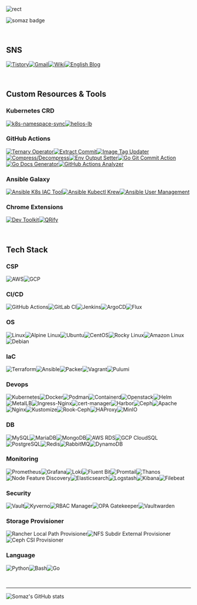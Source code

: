 ![rect](https://capsule-render.vercel.app/api?type=rect&color=gradient&text=%20%20Somaz%20%20&fontAlign=30&fontSize=30&textBg=true&desc=Devops%20%20Engineer%20&descAlign=60&descAlignY=50)


![somaz badge](https://img.shields.io/badge/somaz-DevOps%20Engineer-blue)

<br/>

##  SNS  
[![Tistory](https://img.shields.io/badge/Tistory-%23FF0000?style=for-the-badge&logo=tistory&logoColor=white)](https://somaz.tistory.com)[![Gmail](https://img.shields.io/badge/Gmail-%230D58A6?style=for-the-badge&logo=gmail&logoColor=white)](mailto:genius5711@gmail.com)[![Wiki](https://img.shields.io/badge/Wiki-%23181717?style=for-the-badge&logo=github&logoColor=white)](https://github.com/somaz94/DevOps-Engineer/wiki)[![English Blog](https://img.shields.io/badge/English%20Blog-%23000000?style=for-the-badge&logo=githubpages&logoColor=white)](https://somaz94.github.io)

<br/>

## Custom Resources & Tools

### Kubernetes CRD
[![k8s-namespace-sync](https://img.shields.io/github/v/tag/somaz94/k8s-namespace-sync?label=k8s-namespace-sync&logo=kubernetes&logoColor=white)](https://github.com/somaz94/k8s-namespace-sync)[![helios-lb](https://img.shields.io/github/v/tag/somaz94/helios-lb?label=helios-lb&logo=kubernetes&logoColor=white)](https://github.com/somaz94/helios-lb)

### GitHub Actions
[![Ternary Operator](https://img.shields.io/badge/GitHub_Actions-Ternary_Operator-2088FF?style=flat-square&logo=github-actions&logoColor=white)](https://github.com/marketplace/actions/ternary-operator-action)[![Extract Commit](https://img.shields.io/badge/GitHub_Actions-Extract_Commit-2088FF?style=flat-square&logo=github-actions&logoColor=white)](https://github.com/marketplace/actions/extract-commit-action)[![Image Tag Updater](https://img.shields.io/badge/GitHub_Actions-Image_Tag_Updater-2088FF?style=flat-square&logo=github-actions&logoColor=white)](https://github.com/marketplace/actions/image-tag-updater)[![Compress/Decompress](https://img.shields.io/badge/GitHub_Actions-Compress_Decompress-2088FF?style=flat-square&logo=github-actions&logoColor=white)](https://github.com/marketplace/actions/compress-decompress)[![Env Output Setter](https://img.shields.io/badge/GitHub_Actions-Env_Output_Setter-2088FF?style=flat-square&logo=github-actions&logoColor=white)](https://github.com/somaz94/env-output-setter)[![Go Git Commit Action](https://img.shields.io/badge/GitHub_Actions-Go%20Git%20Commit%20Action-blue?logo=github)](https://github.com/marketplace/actions/go-git-commit-action)[![Go Docs Generator
](https://img.shields.io/badge/GitHub_Actions-Go%20Docs%20Generator%20Action-blue?logo=github)](https://github.com/marketplace/actions/go-docs-generator)[![GitHub Actions Analyzer](https://img.shields.io/badge/GitHub_Actions-GitHub_Actions_Analyzer-2088FF?style=flat-square&logo=github-actions&logoColor=white)](https://github.com/marketplace/actions/github-actions-analyzer)

### Ansible Galaxy
[![Ansible K8s IAC Tool](https://img.shields.io/badge/Ansible_Galaxy-K8s_IAC_Tool-EE0000?style=flat-square&logo=ansible&logoColor=white)](https://galaxy.ansible.com/ui/repo/published/somaz94/ansible_k8s_iac_tool/)[![Ansible Kubectl Krew](https://img.shields.io/badge/Ansible_Galaxy-Kubectl_Krew-EE0000?style=flat-square&logo=ansible&logoColor=white)](https://galaxy.ansible.com/ui/standalone/roles/somaz94/ansible_kubectl_krew/)[![Ansible User Management](https://img.shields.io/badge/Ansible_Galaxy-User_Management-EE0000?style=flat-square&logo=ansible&logoColor=white)](https://galaxy.ansible.com/ui/standalone/roles/somaz94/ansible_user_management/)

### Chrome Extensions
[![Dev Toolkit](https://img.shields.io/badge/Chrome_Extension-Dev_Toolkit-2ea44f?style=flat-square&logo=google-chrome&logoColor=white)](https://chromewebstore.google.com/detail/dev-toolkit/docgjoppdhbahapgbemfadlkgchnmecc)[![QRify](https://img.shields.io/badge/Chrome_Extension-QRify-2ea44f?style=flat-square&logo=google-chrome&logoColor=white)](https://chromewebstore.google.com/detail/qrify/lkencifnlcbcfjdpkooejabmgkmdgpee)

<br/>

## Tech Stack

### CSP
![AWS](https://img.shields.io/badge/-AWS-232F3E?style=flat-square&logo=amazon-aws&logoColor=white)![GCP](https://img.shields.io/badge/-GCP-4285F4?style=flat-square&logo=google-cloud&logoColor=white) 

### CI/CD
![GitHub Actions](https://img.shields.io/badge/-GitHub_Actions-2088FF?style=flat-square&logo=github-actions&logoColor=white)![GitLab CI](https://img.shields.io/badge/-GitLab_CI-FCA121?style=flat-square&logo=gitlab&logoColor=white)![Jenkins](https://img.shields.io/badge/-Jenkins-D24939?style=flat-square&logo=jenkins&logoColor=white)![ArgoCD](https://img.shields.io/badge/-ArgoCD-0D658D?style=flat-square&logo=argocd&logoColor=white)![Flux](https://img.shields.io/badge/-Flux-10B57E?style=flat-square&logo=flux&logoColor=white)

### OS
![Linux](https://img.shields.io/badge/-Linux-FCC624?style=flat-square&logo=linux&logoColor=white)![Alpine Linux](https://img.shields.io/badge/-Alpine_Linux-0D597F?style=flat-square&logo=alpine-linux&logoColor=white)![Ubuntu](https://img.shields.io/badge/-Ubuntu-E95420?style=flat-square&logo=ubuntu&logoColor=white)![CentOS](https://img.shields.io/badge/-CentOS-262577?style=flat-square&logo=centos&logoColor=white)![Rocky Linux](https://img.shields.io/badge/-RockyLinux-6096BA?style=flat-square&logo=rockylinux&logoColor=white)![Amazon Linux](https://img.shields.io/badge/-Amazon_Linux-232F3E?style=flat-square&logo=amazon-aws&logoColor=white)![Debian](https://img.shields.io/badge/-Debian-A81D33?style=flat-square&logo=debian&logoColor=white)

### IaC
![Terraform](https://img.shields.io/badge/-Terraform-623CE4?style=flat-square&logo=terraform&logoColor=white)![Ansible](https://img.shields.io/badge/-Ansible-EE0000?style=flat-square&logo=ansible&logoColor=white)![Packer](https://img.shields.io/badge/-Packer-1A4263?style=flat-square&logo=packer&logoColor=white)![Vagrant](https://img.shields.io/badge/-Vagrant-1563FF?style=flat-square&logo=vagrant&logoColor=white)![Pulumi](https://img.shields.io/badge/-Pulumi-5448E5?style=flat-square&logo=pulumi&logoColor=white)

### Devops
![Kubernetes](https://img.shields.io/badge/-Kubernetes-326CE5?style=flat-square&logo=kubernetes&logoColor=white)![Docker](https://img.shields.io/badge/-Docker-2496ED?style=flat-square&logo=docker&logoColor=white)![Podman](https://img.shields.io/badge/-Podman-892CA0?style=flat-square&logo=podman&logoColor=white)![Containerd](https://img.shields.io/badge/-Containerd-384D54?style=flat-square&logo=containerd&logoColor=white)![Openstack](https://img.shields.io/badge/-Openstack-ED1944?style=flat-square&logo=openstack&logoColor=white)![Helm](https://img.shields.io/badge/-Helm-0F1689?style=flat-square&logo=helm&logoColor=white)![MetalLB](https://img.shields.io/badge/-MetalLB-908C76?style=flat-square&logoColor=white)![Ingress-Nginx](https://img.shields.io/badge/-IngressNginx-009639?style=flat-square&logo=nginx&logoColor=white)![cert-manager](https://img.shields.io/badge/-cert--manager-00A1DE?style=flat-square&logoColor=white)![Harbor](https://img.shields.io/badge/-Harbor-60B932?style=flat-square&logo=harbor&logoColor=white)![Ceph](https://img.shields.io/badge/-Ceph-E24C27?style=flat-square&logo=ceph&logoColor=white)![Apache](https://img.shields.io/badge/-Apache-D22128?style=flat-square&logo=apache&logoColor=white)![Nginx](https://img.shields.io/badge/-Nginx-009639?style=flat-square&logo=nginx&logoColor=white)![Kustomize](https://img.shields.io/badge/-Kustomize-C3262C?style=flat-square&logo=kubernetes&logoColor=white)![Rook-Ceph](https://img.shields.io/badge/-Rook--Ceph-9B4993?style=flat-square&logo=rook&logoColor=white)![HAProxy](https://img.shields.io/badge/-HAProxy-FF6C37?style=flat-square&logo=haproxy&logoColor=white)![MinIO](https://img.shields.io/badge/-MinIO-C72E49?style=flat-square&logo=minio&logoColor=white)

### DB
![MySQL](https://img.shields.io/badge/-MySQL-4479A1?style=flat-square&logo=mysql&logoColor=white)![MariaDB](https://img.shields.io/badge/-MariaDB-003545?style=flat-square&logo=mariadb&logoColor=white)![MongoDB](https://img.shields.io/badge/-MongoDB-47A248?style=flat-square&logo=mongodb&logoColor=white)![AWS RDS](https://img.shields.io/badge/-AWS%20RDS-232F3E?style=flat-square&logo=amazon-aws&logoColor=white)![GCP CloudSQL](https://img.shields.io/badge/-GCP%20CloudSQL-4285F4?style=flat-square&logo=google-cloud&logoColor=white)![PostgreSQL](https://img.shields.io/badge/-PostgreSQL-336791?style=flat-square&logo=postgresql&logoColor=white)![Redis](https://img.shields.io/badge/-Redis-DC382D?style=flat-square&logo=redis&logoColor=white)![RabbitMQ](https://img.shields.io/badge/-RabbitMQ-FF6600?style=flat-square&logo=rabbitmq&logoColor=white)![DynamoDB](https://img.shields.io/badge/-DynamoDB-4053D6?style=flat-square&logo=amazon-dynamodb&logoColor=white)

### Monitoring
![Prometheus](https://img.shields.io/badge/-Prometheus-E6522C?style=flat-square&logo=prometheus&logoColor=white)![Grafana](https://img.shields.io/badge/-Grafana-F46800?style=flat-square&logo=grafana&logoColor=white)![Loki](https://img.shields.io/badge/-Loki-FF4500?style=flat-square&logo=loki&logoColor=white)![Fluent Bit](https://img.shields.io/badge/-Fluent%20Bit-0D9CFC?style=flat-square&logo=fluentd&logoColor=white)![Promtail](https://img.shields.io/badge/-Promtail-6699CC?style=flat-square&logo=promtail&logoColor=white)![Thanos](https://img.shields.io/badge/-Thanos-4C51BF?style=flat-square&logo=thanos&logoColor=white)![Node Feature Discovery](https://img.shields.io/badge/-Node%20Feature%20Discovery-006BB6?style=flat-square&logo=node-feature-discovery&logoColor=white)![Elasticsearch](https://img.shields.io/badge/-Elasticsearch-005571?style=flat-square&logo=elasticsearch&logoColor=white)![Logstash](https://img.shields.io/badge/-Logstash-005571?style=flat-square&logo=logstash&logoColor=white)![Kibana](https://img.shields.io/badge/-Kibana-005571?style=flat-square&logo=kibana&logoColor=white)![Filebeat](https://img.shields.io/badge/-Filebeat-005571?style=flat-square&logo=beats&logoColor=white)

### Security
![Vault](https://img.shields.io/badge/-Vault-000000?style=flat-square&logo=vault&logoColor=white)![Kyverno](https://img.shields.io/badge/-Kyverno-1A73E8?style=flat-square&logo=kyverno&logoColor=white)![RBAC Manager](https://img.shields.io/badge/-RBAC%20Manager-EE0000?style=flat-square&logo=rbac&logoColor=white)![OPA Gatekeeper](https://img.shields.io/badge/-OPA%20Gatekeeper-green?style=flat-square)![Vaultwarden](https://img.shields.io/badge/-Vaultwarden-4B0082?style=flat-square&logo=vaultwarden&logoColor=white)

### Storage Provisioner
![Rancher Local Path Provisioner](https://img.shields.io/badge/-Rancher%20Local%20Path%20Provisioner-0075A8?style=flat-square&logo=rancher&logoColor=white)![NFS Subdir External Provisioner](https://img.shields.io/badge/-NFS%20Subdir%20External%20Provisioner-326CE5?style=flat-square&logo=kubernetes&logoColor=white)![Ceph CSI Provisioner](https://img.shields.io/badge/-Ceph%20CSI%20Provisioner-EA76CB?style=flat-square&logo=ceph&logoColor=white)

### Language
![Python](https://img.shields.io/badge/-Python-3776AB?style=flat-square&logo=python&logoColor=white)![Bash](https://img.shields.io/badge/-Bash-4EAA25?style=flat-square&logo=gnu-bash&logoColor=white)![Go](https://img.shields.io/badge/-Go-00ADD8?style=flat-square&logo=go&logoColor=white)

<br/>

---
![Somaz's GitHub stats](https://github-readme-stats.vercel.app/api?username=somaz94&show_icons=true&theme=omni)

